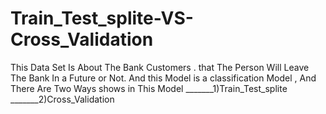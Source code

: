 # Train_Test_splite-VS-Cross_Validation
This Data Set Is About The Bank Customers  . that The Person Will Leave The Bank In a Future or Not. And this Model is a classification  Model , And  There Are Two Ways  shows in This Model _______1)Train_Test_splite    _______2)Cross_Validation
